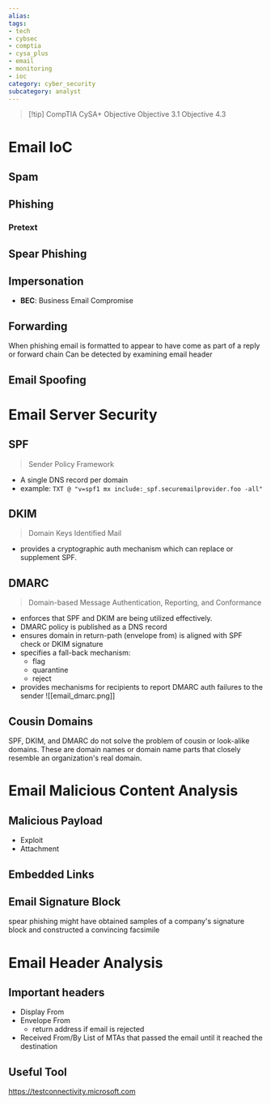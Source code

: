 ```yaml
---
alias: 
tags: 
- tech
- cybsec
- comptia
- cysa_plus
- email
- monitoring
- ioc
category: cyber_security
subcategory: analyst
---
```

> [!tip] CompTIA CySA+ Objective
> Objective 3.1 
> Objective 4.3

# 

# Email IoC
## Spam
## Phishing
### Pretext
## Spear Phishing
## Impersonation
- **BEC**: Business Email Compromise
## Forwarding
When phishing email is formatted to appear to have come as part of a reply or forward chain
Can be detected by examining email header

## Email Spoofing

# Email Server Security
## SPF
> Sender Policy Framework
- A single DNS record per domain
- example: `TXT @ "v=spf1 mx include:_spf.securemailprovider.foo -all"`
## DKIM
> Domain Keys Identified Mail
- provides a cryptographic auth mechanism which can replace or supplement SPF.
## DMARC
> Domain-based Message Authentication, Reporting, and Conformance
- enforces that SPF and DKIM are being utilized effectively.
- DMARC policy is published as a DNS record
- ensures domain in return-path (envelope from) is aligned with SPF check or DKIM signature
- specifies a fall-back mechanism:
	- flag
	- quarantine
	- reject
- provides mechanisms for recipients to report DMARC auth failures to the sender
![[email_dmarc.png]]
## Cousin Domains
SPF, DKIM, and DMARC do not solve the problem of cousin or look-alike domains. These are domain names or domain name parts that closely resemble an organization's real domain.

# Email Malicious Content Analysis
## Malicious Payload
- Exploit
- Attachment
## Embedded Links
## Email Signature Block
spear phishing might have obtained samples of a company's signature block and constructed a convincing facsimile

# Email Header Analysis
## Important headers
- Display From
- Envelope From
	- return address if email is rejected
- Received From/By
List of MTAs that passed the email until it reached the destination 
## Useful Tool
https://testconnectivity.microsoft.com

